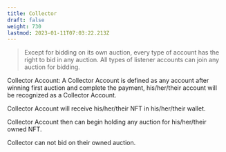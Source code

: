 ```yaml
---
title: Collector
draft: false
weight: 730
lastmod: 2023-01-11T07:03:22.213Z
---
```

> Except for bidding on its own auction, every type of account has the right to bid in any auction.
> All types of listener accounts can join any auction for bidding.

Collector Account: A Collector Account is defined as any account after winning  first auction and complete the payment, his/her/their account will be recognized as a Collector Account.

Collector Account will receive his/her/their NFT in his/her/their wallet.

Collector Account then can begin holding any auction for his/her/their owned NFT.

Collector can not bid on their owned auction.
